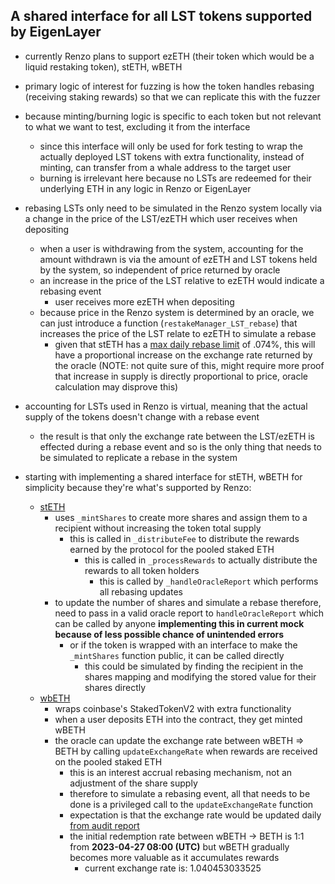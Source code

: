 ## A shared interface for all LST tokens supported by EigenLayer

- currently Renzo plans to support ezETH (their token which would be a liquid restaking token), stETH, wBETH

- primary logic of interest for fuzzing is how the token handles rebasing (receiving staking rewards) so that we can replicate this with the fuzzer

- because minting/burning logic is specific to each token but not relevant to what we want to test, excluding it from the interface
	- since this interface will only be used for fork testing to wrap the actually deployed LST tokens with extra functionality, instead of minting, can transfer from a whale address to the target user
	- burning is irrelevant here because no LSTs are redeemed for their underlying ETH in any logic in Renzo or EigenLayer

- rebasing LSTs only need to be simulated in the Renzo system locally via a change in the price of the LST/ezETH which user receives when depositing
	- when a user is withdrawing from the system, accounting for the amount withdrawn is via the amount of ezETH and LST tokens held by the system, so independent of price returned by oracle
	- an increase in the price of the LST relative to ezETH would indicate a rebasing event 
		- user receives more ezETH when depositing
	- because price in the Renzo system is determined by an oracle, we can just introduce a function (`restakeManager_LST_rebase`) that increases the price of the LST relate to ezETH to simulate a rebase  
		- given that stETH has a [max daily rebase limit](https://docs.lido.fi/guides/lido-tokens-integration-guide/#accounting-oracle) of .074%, this will have a proportional increase on the exchange rate returned by the oracle (NOTE: not quite sure of this, might require more proof that increase in supply is directly proportional to price, oracle calculation may disprove this)

- accounting for LSTs used in Renzo is virtual, meaning that the actual supply of the tokens doesn't change with a rebase event 
	- the result is that only the exchange rate between the LST/ezETH is effected during a rebase event and so is the only thing that needs to be simulated to replicate a rebase in the system 
		

- starting with implementing a shared interface for stETH, wBETH for simplicity because they're what's supported by Renzo:
	- [stETH](https://etherscan.io/address/0x17144556fd3424edc8fc8a4c940b2d04936d17eb#code)
		- uses `_mintShares` to create more shares and assign them to a recipient without increasing the token total supply
			- this is called in `_distributeFee` to distribute the rewards earned by the protocol for the pooled staked ETH
				- this is called in `_processRewards` to actually distribute the rewards to all token holders
					- this is called by `_handleOracleReport` which performs all rebasing updates
		- to update the number of shares and simulate a rebase therefore, need to pass in a valid oracle report to `handleOracleReport` which can be called by anyone **implementing this in current mock because of less possible chance of unintended errors**
			- or if the token is wrapped with an interface to make the `_mintShares` function public, it can be called directly
				- this could be simulated by finding the recipient in the shares mapping and modifying the stored value for their shares directly
	- [wbETH](https://bscscan.com/address/0xfe928a7d8be9c8cece7e97f0ed5704f4fa2cb42a#code)
		- wraps coinbase's StakedTokenV2 with extra functionality
		- when a user deposits ETH into the contract, they get minted wBETH
		- the oracle can update the exchange rate between wBETH => BETH by calling `updateExchangeRate` when rewards are received on the pooled staked ETH
			- this is an interest accrual rebasing mechanism, not an adjustment of the share supply
			- therefore to simulate a rebasing event, all that needs to be done is a privileged call to the `updateExchangeRate` function
			- expectation is that the exchange rate would be updated daily [from audit report](https://github.com/peckshield/publications/blob/master/audit_reports/PeckShield-Audit-Report-wBETHV2-v1.0.pdf)
			- the initial redemption rate between wBETH -> BETH is 1:1 from **2023-04-27 08:00 (UTC)** but wBETH gradually becomes more valuable as it accumulates rewards
			    - current exchange rate is: 1.040453033525